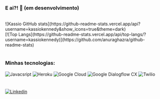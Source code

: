 ### E ai?! 👋 (em desenvolvimento)

<!--
**kassiokennedy/kassiokennedy** is a ✨ _special_ ✨ repository because its `README.md` (this file) appears on your GitHub profile.

Here are some ideas to get you started:

- 🔭 I’m currently working on ...
- 🌱 I’m currently learning ...
- 👯 I’m looking to collaborate on ...
- 🤔 I’m looking for help with ...
- 💬 Ask me about ...
- 📫 How to reach me: ...
- 😄 Pronouns: ...
- ⚡ Fun fact: ...
-->

<br/>
![Kassio GitHub stats](https://github-readme-stats.vercel.app/api?username=kassiokennedy&show_icons=true&theme=dark)
<br/>
[![Top Langs](https://github-readme-stats.vercel.app/api/top-langs/?username=kassiokennedy)](https://github.com/anuraghazra/github-readme-stats)
<br/>
<div style="display: inline_block"><br/>
  <h3>Minhas tecnologias:</h1>
  <img align="center" alt="Javacsript" src="https://img.shields.io/badge/JavaScript-F7DF1E?style=for-the-badge&logo=javascript&logoColor=black"/>
  <img align="center" alt="Heroku" src="https://img.shields.io/badge/Heroku-430098?style=for-the-badge&logo=heroku&logoColor=white"/>
  <img align="center" alt="Google Cloud" src="https://img.shields.io/badge/Google_Cloud-4285F4?style=for-the-badge&logo=google-cloud&logoColor=white"/>
  <img align="center" alt="Google Dialogflow CX" src="https://img.shields.io/badge/dialogflow-FF9800?style=for-the-badge&logo=dialogflow&logoColor=white"/>
  <img align="center" alt="Twilio" src="https://img.shields.io/badge/Twilio-F22F46?style=for-the-badge&logo=Twilio&logoColor=white"/>
</div>


#
[![Linkedin](https://img.shields.io/badge/LinkedIn-0077B5?style=for-the-badge&logo=linkedin&logoColor=white)](https://www.linkedin.com/in/kassiovieira/)
